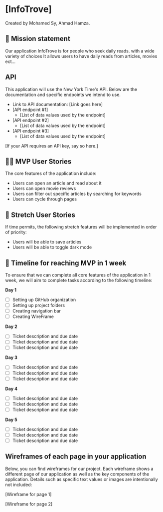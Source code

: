 # [InfoTrove]

Created by Mohamed Sy, Ahmad Hamza.

## 🚀 Mission statement

Our application InfoTrove is for people who seek daily reads. with a wide variety of choices It allows users to have daily reads from articles, movies ect...

## API

This application will use the New York Time's API. Below are the documentation and specific endpoints we intend to use.

- Link to API documentation: [Link goes here]
- [API endpoint #1]
  - [List of data values used by the endpoint]
- [API endpoint #2]
  - [List of data values used by the endpoint]
- [API endpoint #3]
  - [List of data values used by the endpoint]

[If your API requires an API key, say so here.]

## 👩‍💻 MVP User Stories

The core features of the application include:

- Users can open an article and read about it
- Users can open movie reviews
- Users can filter out specific articles by searching for keywords
- Users can cycle through pages

## 🤔 Stretch User Stories

If time permits, the following stretch features will be implemented in order of priority:

- Users will be able to save articles
- Users will be able to toggle dark mode

## 📆 Timeline for reaching MVP in 1 week

To ensure that we can complete all core features of the application in 1 week, we will aim to complete tasks according to the following timeline:

**Day 1**

- [ ] Setting up GitHub organization
- [ ] Setting up project folders
- [ ] Creating navigation bar
- [ ] Creating WireFrame

**Day 2**

- [ ] Ticket description and due date
- [ ] Ticket description and due date
- [ ] Ticket description and due date

**Day 3**

- [ ] Ticket description and due date
- [ ] Ticket description and due date
- [ ] Ticket description and due date

**Day 4**

- [ ] Ticket description and due date
- [ ] Ticket description and due date
- [ ] Ticket description and due date

**Day 5**

- [ ] Ticket description and due date
- [ ] Ticket description and due date
- [ ] Ticket description and due date

## Wireframes of each page in your application

Below, you can find wireframes for our project. Each wireframe shows a different page of our application as well as the key components of the application. Details such as specific text values or images are intentionally not included:

[Wireframe for page 1]

[Wireframe for page 2]
